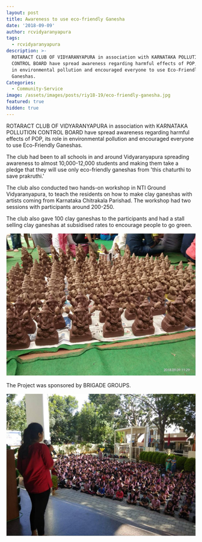 ```yaml
---
layout: post
title: Awareness to use eco-friendly Ganesha
date: '2018-09-09'
author: rcvidyaranyapura
tags:
  - rcvidyaranyapura
description: >-
  ROTARACT CLUB OF VIDYARANYAPURA in association with KARNATAKA POLLUTION
  CONTROL BOARD have spread awareness regarding harmful effects of POP, its role
  in environmental pollution and encouraged everyone to use Eco-Friendly
  Ganeshas.
Categories:
  - Community-Service
image: /assets/images/posts/riy18-19/eco-friendly-ganesha.jpg
featured: true
hidden: true
---
```

ROTARACT CLUB OF VIDYARANYAPURA  in association with KARNATAKA POLLUTION CONTROL  BOARD have spread awareness regarding harmful effects of POP, its role in environmental pollution and encouraged everyone to use Eco-Friendly Ganeshas.

The club had been to all schools in and around Vidyaranyapura spreading awareness to almost 10,000-12,000 students and making them take a pledge that they will use only eco-friendly ganeshas from 'this chaturthi to save prakruthi.'

The club also conducted two hands-on workshop in NTI Ground Vidyaranyapura, to teach the residents on how to make clay ganeshas with artists coming from Karnataka Chitrakala Parishad. The workshop had two sessions with participants around 200-250. 

The club also gave 100 clay ganeshas to the participants and had a stall selling clay ganeshas at subsidised rates to encourage people to go green. 

![Awareness to use eco-friendly Ganesha](/assets/images/posts/riy18-19/eco-friendly-ganesha3.jpg)

The Project was sponsored by BRIGADE GROUPS.

![Awareness to use eco-friendly Ganesha](/assets/images/posts/riy18-19/eco-friendly-ganesha2.jpg)
